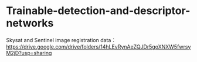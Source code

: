 # Trainable-detection-and-descriptor-networks

Skysat and Sentinel image registration data：https://drive.google.com/drive/folders/14hLEvRynAeZQJDr5goXNXW5fwrsyM2jD?usp=sharing
